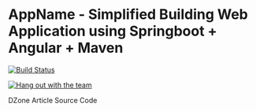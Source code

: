# AppName - Simplified Building Web Application using Springboot + Angular + Maven

[![Build Status](https://travis-ci.com/ihappyk/AppName.svg?branch=master)](https://travis-ci.com/ihappyk/AppName)

[![Hang out with the team](https://img.shields.io/badge/Ask%20me-anything-1abc9c.svg)](https://dzone.com/articles/simplified-building-web-application-using-spring-b)

DZone Article Source Code
